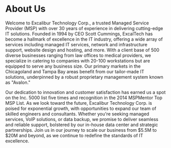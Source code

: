 # About Us

Welcome to Excalibur Technology Corp., a trusted Managed Service Provider (MSP) with over 30 years of experience in delivering cutting-edge IT solutions. Founded in 1994 by CEO Scott Cummings, ExcalTech has become a hallmark of excellence in the IT industry, offering a wide array of services including managed IT services, network and infrastructure support, website design and hosting, and more. With a client base of 500 diverse businesses ranging from law offices to medical providers, we specialize in catering to companies with 20-100 workstations but are equipped to serve any business size. Our primary markets in the Chicagoland and Tampa Bay areas benefit from our tailor-made IT solutions, underpinned by a robust proprietary management system known as "Avalon."

Our dedication to innovation and customer satisfaction has earned us a spot on the Inc. 5000 list five times and recognition in the 2014 MSPMentor Top MSP List. As we look toward the future, Excalibur Technology Corp. is poised for exponential growth, with opportunities to expand our team of skilled engineers and consultants. Whether you're seeking managed services, VoIP solutions, or data backup, we promise to deliver seamless and reliable support, bolstered by our in-house data center and strategic partnerships. Join us in our journey to scale our business from $5.5M to $20M and beyond, as we continue to redefine the standards of IT excellence.